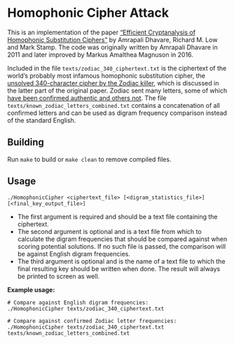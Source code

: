 # Homophonic Cipher Attack

This is an implementation of the paper [“Efficient Cryptanalysis of Homophonic
Substitution Ciphers”](http://www.cs.sjsu.edu/~stamp/RUA/homophonic.pdf) by
Amrapali Dhavare, Richard M. Low and Mark Stamp. The code was originally written
by Amrapali Dhavare in 2011 and later improved by Markus Amalthea Magnuson in
2016.

Included in the file `texts/zodiac_340_ciphertext.txt` is the ciphertext of the
world’s probably most infamous homophonic substitution cipher, the [unsolved 340-character cipher by the Zodiac killer](http://zodiackillerciphers.com/wiki/index.php?title=Unsolved_340-character_cipher),
which is discussed in the latter part of the original paper. Zodiac sent many
letters, some of which [have been confirmed authentic and others not](https://en.wikisource.org/wiki/Zodiac_Killer_letters).
The file `texts/known_zodiac_letters_combined.txt` contains a concatenation of
all confirmed letters and can be used as digram frequency comparison instead
of the standard English.

## Building
Run `make` to build or `make clean` to remove compiled files.

## Usage
```shell
./HomophonicCipher <ciphertext_file> [<digram_statistics_file>] [<final_key_output_file>]
```
* The first argument is required and should be a text file containing the
ciphertext.
* The second argument is optional and is a text file from which to
calculate the digram frequencies that should be compared against when scoring
potential solutions. If no such file is passed, the comparison will be against
English digram frequencies.
* The third argument is optional and is the name of a
text file to which the final resulting key should be written when done. The
result will always be printed to screen as well.

**Example usage:**
```shell
# Compare against English digram frequencies:
./HomophonicCipher texts/zodiac_340_ciphertext.txt

# Compare against confirmed Zodiac letter frequencies:
./HomophonicCipher texts/zodiac_340_ciphertext.txt texts/known_zodiac_letters_combined.txt
```
